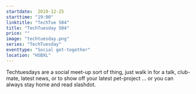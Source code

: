 ```yaml
---
startdate:  2018-12-25
starttime: "19:00"
linktitle: "TechTue 504"
title: "TechTuesday 504"
price: ""
image: "techtuesday.png"
series: "TechTuesday"
eventtype: "Social get-together"
location: "HSBXL"
---
```


Techtuesdays are a social meet-up sort of thing, just walk in for a talk, club-mate, latest news, or to show off your latest pet-project ... or you can always stay home and read slashdot.
